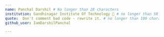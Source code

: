 ```yaml
---
name: Panchal Darshil # No longer than 28 characters
institution: Gandhinagar Institute Of Technology 🚩 # no longer than 58 characters
quote:  Don't comment bad code - rewrite it. # no longer than 100 characters, avoid using quotes(") to guarantee the format remains the same.
github_user: IamDarshilPanchal

---
```

